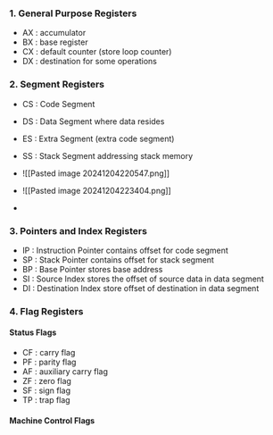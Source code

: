 ### 1. General Purpose Registers
- AX : accumulator
- BX : base register
- CX : default counter (store loop counter)
- DX : destination for some operations

### 2. Segment Registers
- CS : Code Segment
	  
- DS : Data Segment
	  where data resides
- ES : Extra Segment (extra code segment)
	  
- SS : Stack Segment
	  addressing stack memory
- ![[Pasted image 20241204220547.png]]
- ![[Pasted image 20241204223404.png]]
- 

### 3. Pointers and Index Registers
- IP : Instruction Pointer 
	  contains offset for code segment
- SP : Stack Pointer 
	  contains offset for stack segment
- BP : Base Pointer
	  stores base address 
- SI : Source Index
	  stores the offset of source data in data segment
- DI : Destination Index
	  store offset of destination in data segment

### 4. Flag Registers
#### Status Flags
- CF : carry flag
- PF : parity flag
- AF : auxiliary carry flag
- ZF : zero flag
- SF : sign flag
- TP : trap flag

#### Machine Control Flags


